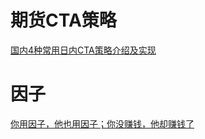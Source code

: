 # 期货CTA策略
[国内4种常用日内CTA策略介绍及实现](https://zhuanlan.zhihu.com/p/24849748)


# 因子
[你用因子，他也用因子；你没赚钱，他却赚钱了](https://zhuanlan.zhihu.com/p/38315648)
